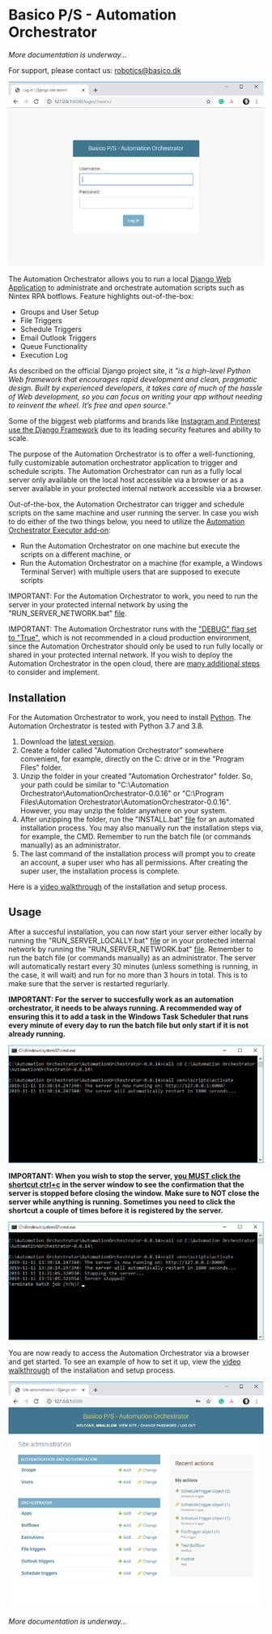 # Basico P/S - Automation Orchestrator

<i>More documentation is underway...</i>

For support, please contact us: robotics@basico.dk

<p align="center">
  <img src="/images/login%20page.png">
</p>

The Automation Orchestrator allows you to run a local [Django Web Application](https://www.djangoproject.com/) to administrate and orchestrate automation scripts such as Nintex RPA botflows. Feature highlights out-of-the-box:
- Groups and User Setup
- File Triggers
- Schedule Triggers
- Email Outlook Triggers
- Queue Functionality
- Execution Log

As described on the official Django project site, it <i>"is a high-level Python Web framework that encourages rapid development and clean, pragmatic design. Built by experienced developers, it takes care of much of the hassle of Web development, so you can focus on writing your app without needing to reinvent the wheel. It’s free and open source."</i>

Some of the biggest web platforms and brands like [Instagram and Pinterest use the Django Framework](https://www.djangoproject.com/start/overview/) due to its leading security features and ability to scale.

The purpose of the Automation Orchestrator is to offer a well-functioning, fully customizable automation orchestrator application to trigger and schedule scripts. The Automation Orchestrator can run as a fully local server only available on the local host accessible via a browser or as a server available in your protected internal network accessible via a browser. 

Out-of-the-box, the Automation Orchestrator can trigger and schedule scripts on the same machine and user running the server. In case you wish to do either of the two things below, you need to utilize the [Automation Orchestrator Executor add-on](https://github.com/Basico-PS/AutomationOrchestratorExecutor):
- Run the Automation Orchestrator on one machine but execute the scripts on a different machine, or
- Run the Automation Orchestrator on a machine (for example, a Windows Terminal Server) with multiple users that are supposed to execute scripts

IMPORTANT: For the Automation Orchestrator to work, you need to run the server in your protected internal network by using the "RUN_SERVER_NETWORK.bat" [file](https://github.com/Basico-PS/AutomationOrchestrator/blob/master/RUN_SERVER_NETWORK.bat).

IMPORTANT: The Automation Orchestrator runs with the ["DEBUG" flag set to "True"](https://docs.djangoproject.com/en/2.2/ref/settings/#debug), which is not recommended in a cloud production environment, since the Automation Orchestrator should only be used to run fully locally or shared in your protected internal network. If you wish to deploy the Automation Orchestrator in the open cloud, there are [many additional steps](https://docs.djangoproject.com/en/2.2/howto/deployment/) to consider and implement.

## Installation

For the Automation Orchestrator to work, you need to install [Python](https://www.python.org/). The Automation Orchestrator is tested with Python 3.7 and 3.8.

1. Download the [latest version](https://github.com/Basico-PS/AutomationOrchestrator/archive/v0.0.16.zip).
2. Create a folder called "Automation Orchestrator" somewhere convenient, for example, directly on the C: drive or in the "Program Files" folder.
3. Unzip the folder in your created "Automation Orchestrator" folder. So, your path could be similar to "C:\Automation Orchestrator\AutomationOrchestrator-0.0.16" or "C:\Program Files\Automation Orchestrator\AutomationOrchestrator-0.0.16". However, you may unzip the folder anywhere on your system.
4. After unzipping the folder, run the "INSTALL.bat" [file](https://github.com/Basico-PS/AutomationOrchestrator/blob/master/INSTALL.bat) for an automated installation process. You may also manually run the installation steps via, for example, the CMD. Remember to run the batch file (or commands manually) as an administrator.
5. The last command of the installation process will prompt you to create an account, a super user who has all permissions. After creating the super user, the installation process is complete.

Here is a [video walkthrough](https://www.screencast.com/t/PgK9OkKpx2) of the installation and setup process.

## Usage

After a succesful installation, you can now start your server either locally by running the "RUN_SERVER_LOCALLY.bat" [file](https://github.com/Basico-PS/AutomationOrchestrator/blob/master/RUN_SERVER_LOCALLY.bat) or in your protected internal network by running the "RUN_SERVER_NETWORK.bat" [file](https://github.com/Basico-PS/AutomationOrchestrator/blob/master/RUN_SERVER_NETWORK.bat). Remember to run the batch file (or commands manually) as an administrator. The server will automatically restart every 30 minutes (unless something is running, in the case, it will wait) and run for no more than 3 hours in total. This is to make sure that the server is restarted regurlarly.

<b>IMPORTANT: For the server to succesfully work as an automation orchestrator, it needs to be always running. A recommended way of ensuring this it to add a task in the Windows Task Scheduler that runs every minute of every day to run the batch file but only start if it is not already running.</b>

<p align="center">
  <img src="/images/run%20server.png">
</p>

<b>IMPORTANT: When you wish to stop the server, <u>you MUST click the shortcut ctrl+c</u> in the server window to see the confirmation that the server is stopped before closing the window. Make sure to NOT close the server while anything is running. Sometimes you need to click the shortcut a couple of times before it is registered by the server.</b>

<p align="center">
  <img src="/images/close%20server.png">
</p>

You are now ready to access the Automation Orchestrator via a browser and get started. To see an example of how to set it up, view the [video walkthrough](https://www.screencast.com/t/PgK9OkKpx2) of the installation and setup process.

<p align="center">
  <img src="/images/home%20page.png">
</p>

<i>More documentation is underway...</i>
